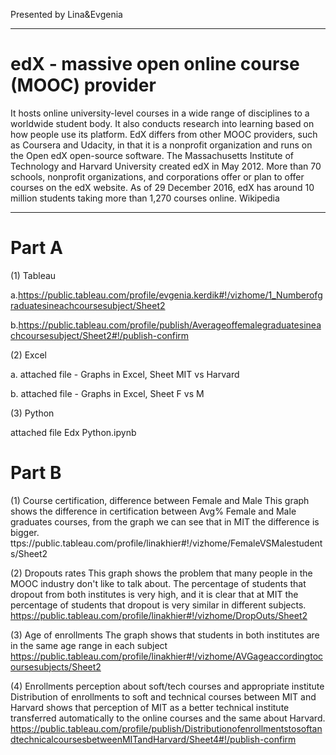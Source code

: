 
Presented by Lina&Evgenia
_____________________________________________________________________________________________________

# edX - massive open online course (MOOC) provider
It hosts online university-level courses in a wide range of disciplines to a worldwide student body. It also conducts research into learning based on how people use its platform. EdX differs from other MOOC providers, such as Coursera and Udacity, in that it is a nonprofit organization and runs on the Open edX open-source software. The Massachusetts Institute of Technology and Harvard University created edX in May 2012. More than 70 schools, nonprofit organizations, and corporations offer or plan to offer courses on the edX website. As of 29 December 2016, edX has around 10 million students taking more than 1,270 courses online. Wikipedia
_____________________________________________________________________________________________________

# Part A

(1) Tableau

a.https://public.tableau.com/profile/evgenia.kerdik#!/vizhome/1_Numberofgraduatesineachcoursesubject/Sheet2

b.https://public.tableau.com/profile/publish/Averageoffemalegraduatesineachcoursesubject/Sheet2#!/publish-confirm

(2) Excel

a. attached file - Graphs in Excel, Sheet MIT vs Harvard

b. attached file - Graphs in Excel, Sheet F vs M

(3) Python

attached file Edx Python.ipynb

# Part B

(1) Course certification, difference between Female and Male 
This graph shows the difference in certification between Avg% Female and Male graduates courses, from the graph we can see that in MIT the difference is bigger. ttps://public.tableau.com/profile/linakhier#!/vizhome/FemaleVSMalestudents/Sheet2

(2) Dropouts rates
This graph shows the problem that many people in the MOOC industry don't like to talk about. The percentage of students that dropout from both institutes is very high, and it is clear that at MIT the percentage of students that dropout is very similar in different subjects. https://public.tableau.com/profile/linakhier#!/vizhome/DropOuts/Sheet2

(3) Age of enrollments
The graph shows that students in both institutes are in the same age range in each subject
https://public.tableau.com/profile/linakhier#!/vizhome/AVGageaccordingtocoursesubjects/Sheet2

(4) Enrollments perception about soft/tech courses and appropriate institute 
Distribution of enrollments to soft and technical courses between MIT and Harvard shows that perception of MIT as a better technical institute transferred automatically to the online courses and the same about Harvard. 
https://public.tableau.com/profile/publish/DistributionofenrollmentstosoftandtechnicalcoursesbetweenMITandHarvard/Sheet4#!/publish-confirm






